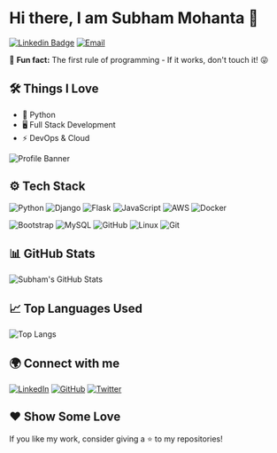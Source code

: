 # Hi there, I am Subham Mohanta 👋

[![Linkedin Badge](https://img.shields.io/badge/-subhammohanta-blue?style=flat-square&logo=Linkedin&logoColor=white&link=https://www.linkedin.com/in/subhammohanta/)]([https://www.linkedin.com/in/subhammohanta/](https://www.linkedin.com/in/subhammohanta))
[![Email](https://img.shields.io/badge/Email-subhammohanta2017@gmail.com-red)](mailto:subhammohanta2017@gmail.com)

🚀 **Fun fact:** The first rule of programming - If it works, don't touch it! 😜  

## 🛠️ Things I Love  

- 🚀 Python  
- 🖥️ Full Stack Development  
- ⚡ DevOps & Cloud

![Profile Banner](assets/banner.png)

## ⚙️ Tech Stack  

![Python](https://img.shields.io/badge/Python-3776AB?style=for-the-badge&logo=python&logoColor=white)
![Django](https://img.shields.io/badge/Django-092E20?style=for-the-badge&logo=django&logoColor=white)
![Flask](https://img.shields.io/badge/Flask-000000?style=for-the-badge&logo=flask&logoColor=white)
![JavaScript](https://img.shields.io/badge/JavaScript-F7DF1E?style=for-the-badge&logo=javascript&logoColor=black)
![AWS](https://img.shields.io/badge/AWS-232F3E?style=for-the-badge&logo=amazonaws&logoColor=white)
![Docker](https://img.shields.io/badge/Docker-2496ED?style=for-the-badge&logo=docker&logoColor=white)

![Bootstrap](https://img.shields.io/badge/-Bootstrap-000000?style=for-the-badge&logo=bootstrap&logoColor=white)
![MySQL](https://img.shields.io/badge/-MySQL-000000?style=for-the-badge&logo=MySQL&logoColor=white)
![GitHub](https://img.shields.io/badge/-GitHub-000000?style=for-the-badge&logo=github&logoColor=FFFFFF)
![Linux](https://img.shields.io/badge/-Linux-000000?style=for-the-badge&logo=linux&logoColor=FCC624)
![Git](https://img.shields.io/badge/-Git-000000?style=for-the-badge&logo=git&logoColor=F05032)


## 📊 GitHub Stats  

![Subham's GitHub Stats](https://github-readme-stats.vercel.app/api?username=iammsubham&show_icons=true&theme=tokyonight)

## 📈 Top Languages Used  

![Top Langs](https://github-readme-stats.vercel.app/api/top-langs/?username=iammsubham&layout=compact&theme=radical)


## 🌍 Connect with me  

[![LinkedIn](https://img.shields.io/badge/LinkedIn-0077B5?style=for-the-badge&logo=linkedin&logoColor=white)]([your-linkedin-link](https://www.linkedin.com/in/subhammohanta/))
[![GitHub](https://img.shields.io/badge/GitHub-181717?style=for-the-badge&logo=github&logoColor=white)](https://github.com/iammsubham)
[![Twitter](https://img.shields.io/badge/Twitter-1DA1F2?style=for-the-badge&logo=twitter&logoColor=white)]([your-twitter-link](https://x.com/iaamsubham))

## ❤️ Show Some Love  

If you like my work, consider giving a ⭐ to my repositories!  






